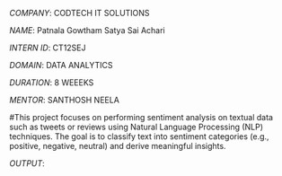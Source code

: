 *COMPANY*: CODTECH IT SOLUTIONS

*NAME*: Patnala Gowtham Satya Sai Achari

*INTERN ID*: CT12SEJ

*DOMAIN*: DATA ANALYTICS

*DURATION*: 8 WEEEKS

*MENTOR*: SANTHOSH NEELA

#This project focuses on performing sentiment analysis on textual data such as tweets or reviews using Natural Language Processing (NLP) techniques. The goal is to classify text into sentiment categories (e.g., positive, negative, neutral) and derive meaningful insights.

*OUTPUT*: 
